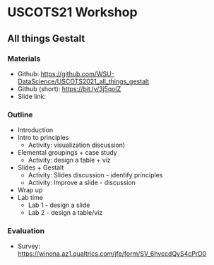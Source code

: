 ﻿# USCOTS21 Workshop 
## All things Gestalt

### Materials

* Github: https://github.com/WSU-DataScience/USCOTS2021_all_things_gestalt
* Github (short): https://bit.ly/3j5qoIZ
* Slide link:


### Outline

* Introduction
* Intro to principles
   * Activity: visualization discussion)
* Elemental groupings + case study
   * Activity: design a table + viz 
* Slides + Gestalt
   * Activity: Slides discussion - identify principles 
   * Activity: Improve a slide - discussion  
* Wrap up
* Lab time
   * Lab 1 - design a slide
   * Lab 2 - design a table/viz


### Evaluation
 - Survey:  https://winona.az1.qualtrics.com/jfe/form/SV_6hvccdQyS4cPrD0